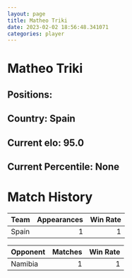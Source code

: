 ```yaml
---  
layout: page  
title: Matheo Triki  
date: 2023-02-02 18:56:48.341071  
categories: player  
---
```

# Matheo Triki

## Positions: 

## Country: Spain

## Current elo: 95.0

## Current Percentile: None

# Match History


| Team   |   Appearances |   Win Rate |
|:-------|--------------:|-----------:|
| Spain  |             1 |          1 |

| Opponent   |   Matches |   Win Rate |
|:-----------|----------:|-----------:|
| Namibia    |         1 |          1 |